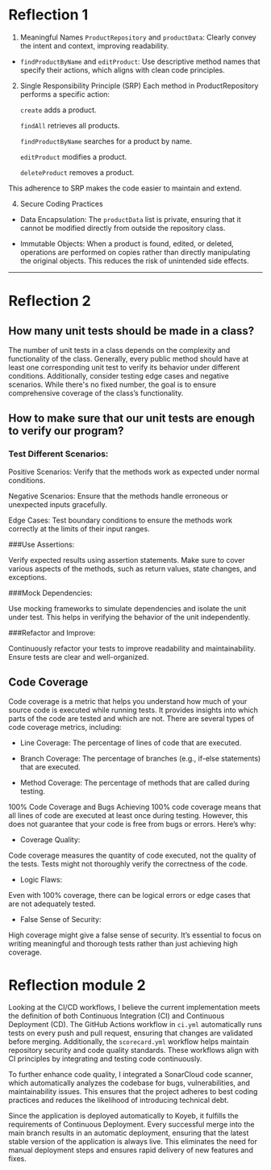 # Reflection 1


1. Meaningful Names
   `ProductRepository` and `productData`: Clearly convey the intent and context, improving readability.

-  `findProductByName` and `editProduct`: Use descriptive method names that specify their actions, which aligns with clean code principles.

2. Single Responsibility Principle (SRP)
   Each method in ProductRepository performs a specific action:

   `create` adds a product.

   `findAll` retrieves all products.

   `findProductByName` searches for a product by name.

   `editProduct` modifies a product.

   `deleteProduct` removes a product.

This adherence to SRP makes the code easier to maintain and extend.

4. Secure Coding Practices
- Data Encapsulation: The `productData` list is private, ensuring that it cannot be modified directly from outside the repository class.

- Immutable Objects: When a product is found, edited, or deleted, operations are performed on copies rather than directly manipulating the original objects. This reduces the risk of unintended side effects.
---
# Reflection 2

## How many unit tests should be made in a class?
The number of unit tests in a class depends on the complexity and functionality of the class. Generally, every public method should have at least one corresponding unit test to verify its behavior under different conditions. Additionally, consider testing edge cases and negative scenarios. While there's no fixed number, the goal is to ensure comprehensive coverage of the class’s functionality.

## How to make sure that our unit tests are enough to verify our program?
### Test Different Scenarios:

Positive Scenarios: Verify that the methods work as expected under normal conditions.

Negative Scenarios: Ensure that the methods handle erroneous or unexpected inputs gracefully.

Edge Cases: Test boundary conditions to ensure the methods work correctly at the limits of their input ranges.

###Use Assertions:

Verify expected results using assertion statements. Make sure to cover various aspects of the methods, such as return values, state changes, and exceptions.

###Mock Dependencies:

Use mocking frameworks to simulate dependencies and isolate the unit under test. This helps in verifying the behavior of the unit independently.

###Refactor and Improve:

Continuously refactor your tests to improve readability and maintainability. Ensure tests are clear and well-organized.

## Code Coverage
Code coverage is a metric that helps you understand how much of your source code is executed while running tests. It provides insights into which parts of the code are tested and which are not. There are several types of code coverage metrics, including:

- Line Coverage: The percentage of lines of code that are executed.

- Branch Coverage: The percentage of branches (e.g., if-else statements) that are executed.

- Method Coverage: The percentage of methods that are called during testing.

100% Code Coverage and Bugs
Achieving 100% code coverage means that all lines of code are executed at least once during testing. However, this does not guarantee that your code is free from bugs or errors. Here’s why:

- Coverage Quality:

Code coverage measures the quantity of code executed, not the quality of the tests. Tests might not thoroughly verify the correctness of the code.

- Logic Flaws:

Even with 100% coverage, there can be logical errors or edge cases that are not adequately tested.

- False Sense of Security:

High coverage might give a false sense of security. It’s essential to focus on writing meaningful and thorough tests rather than just achieving high coverage.


# Reflection module 2

Looking at the CI/CD workflows, I believe the current implementation meets the definition of both Continuous Integration (CI) and Continuous Deployment (CD). The GitHub Actions workflow in `ci.yml`
automatically runs tests on every push and pull request, ensuring that changes are validated before merging. Additionally, the `scorecard.yml`
workflow helps maintain repository security and code quality standards. These workflows align with CI principles by integrating and testing code continuously.

To further enhance code quality, I integrated a SonarCloud code scanner, which automatically analyzes the codebase for bugs, vulnerabilities, and maintainability issues. This ensures that the project adheres to best coding practices and reduces the likelihood of introducing technical debt.

Since the application is deployed automatically to Koyeb, it fulfills the requirements of Continuous Deployment. Every successful merge into the main branch results in an automatic deployment, ensuring that the latest stable version of the application is always live. 
This eliminates the need for manual deployment steps and ensures rapid delivery of new features and fixes.
